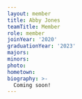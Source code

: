 ```yaml
---
layout: member
title: Abby Jones
teamTitle: Member
role: member
joinYear: '2020'
graduationYear: '2023'
majors: 
minors: 
photo: 
hometown: 
biography: >-
  Coming soon!
---
```

